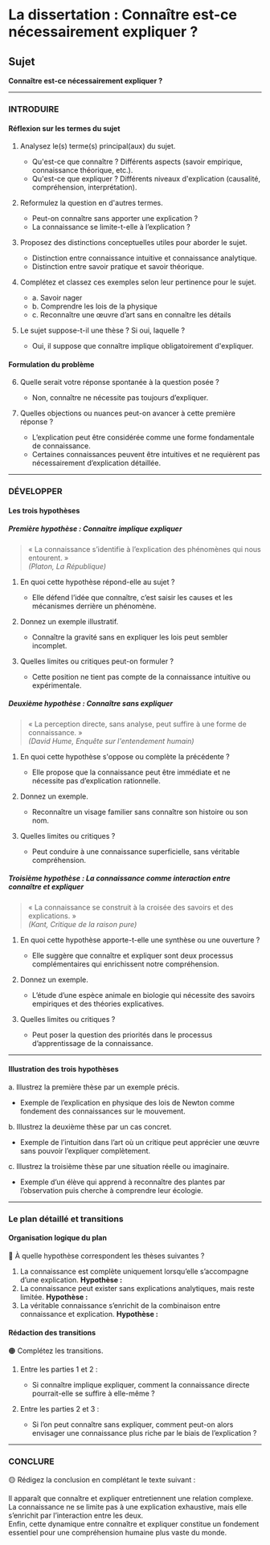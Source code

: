 # La dissertation : Connaître est-ce nécessairement expliquer ?

## Sujet
**Connaître est-ce nécessairement expliquer ?**

---

### INTRODUIRE

#### Réflexion sur les termes du sujet

1. Analysez le(s) terme(s) principal(aux) du sujet.  
   - Qu'est-ce que connaître ? Différents aspects (savoir empirique, connaissance théorique, etc.).
   - Qu'est-ce que expliquer ? Différents niveaux d'explication (causalité, compréhension, interprétation).

2. Reformulez la question en d'autres termes.  
   - Peut-on connaître sans apporter une explication ?  
   - La connaissance se limite-t-elle à l’explication ?

3. Proposez des distinctions conceptuelles utiles pour aborder le sujet.  
   - Distinction entre connaissance intuitive et connaissance analytique.  
   - Distinction entre savoir pratique et savoir théorique.

4. Complétez et classez ces exemples selon leur pertinence pour le sujet.  
   - a. Savoir nager
   - b. Comprendre les lois de la physique
   - c. Reconnaître une œuvre d’art sans en connaître les détails

5. Le sujet suppose-t-il une thèse ? Si oui, laquelle ?  
   - Oui, il suppose que connaître implique obligatoirement d'expliquer.

#### Formulation du problème

6. Quelle serait votre réponse spontanée à la question posée ?  
   - Non, connaître ne nécessite pas toujours d’expliquer.

7. Quelles objections ou nuances peut-on avancer à cette première réponse ?  
   - L’explication peut être considérée comme une forme fondamentale de connaissance.  
   - Certaines connaissances peuvent être intuitives et ne requièrent pas nécessairement d’explication détaillée.

---

### DÉVELOPPER

#### Les trois hypothèses

##### Première hypothèse : Connaitre implique expliquer

> « La connaissance s’identifie à l’explication des phénomènes qui nous entourent. »  
> *(Platon, *La République*)*

1. En quoi cette hypothèse répond-elle au sujet ?  
   - Elle défend l’idée que connaître, c’est saisir les causes et les mécanismes derrière un phénomène.

2. Donnez un exemple illustratif.  
   - Connaître la gravité sans en expliquer les lois peut sembler incomplet.

3. Quelles limites ou critiques peut-on formuler ?  
   - Cette position ne tient pas compte de la connaissance intuitive ou expérimentale.

##### Deuxième hypothèse : Connaître sans expliquer

> « La perception directe, sans analyse, peut suffire à une forme de connaissance. »  
> *(David Hume, *Enquête sur l'entendement humain*)*

1. En quoi cette hypothèse s'oppose ou complète la précédente ?  
   - Elle propose que la connaissance peut être immédiate et ne nécessite pas d’explication rationnelle.

2. Donnez un exemple.  
   - Reconnaître un visage familier sans connaître son histoire ou son nom.

3. Quelles limites ou critiques ?  
   - Peut conduire à une connaissance superficielle, sans véritable compréhension.

##### Troisième hypothèse : La connaissance comme interaction entre connaître et expliquer

> « La connaissance se construit à la croisée des savoirs et des explications. »  
> *(Kant, *Critique de la raison pure*)*

1. En quoi cette hypothèse apporte-t-elle une synthèse ou une ouverture ?  
   - Elle suggère que connaître et expliquer sont deux processus complémentaires qui enrichissent notre compréhension.

2. Donnez un exemple.  
   - L’étude d’une espèce animale en biologie qui nécessite des savoirs empiriques et des théories explicatives.

3. Quelles limites ou critiques ?  
   - Peut poser la question des priorités dans le processus d’apprentissage de la connaissance.

---

#### Illustration des trois hypothèses

a. Illustrez la première thèse par un exemple précis.  
   - Exemple de l’explication en physique des lois de Newton comme fondement des connaissances sur le mouvement.

b. Illustrez la deuxième thèse par un cas concret.  
   - Exemple de l’intuition dans l’art où un critique peut apprécier une œuvre sans pouvoir l’expliquer complètement.

c. Illustrez la troisième thèse par une situation réelle ou imaginaire.  
   - Exemple d’un élève qui apprend à reconnaître des plantes par l’observation puis cherche à comprendre leur écologie.

---

### Le plan détaillé et transitions

#### Organisation logique du plan

🔴 À quelle hypothèse correspondent les thèses suivantes ?

1. La connaissance est complète uniquement lorsqu’elle s’accompagne d’une explication. **Hypothèse :**
2. La connaissance peut exister sans explications analytiques, mais reste limitée. **Hypothèse :**
3. La véritable connaissance s’enrichit de la combinaison entre connaissance et explication. **Hypothèse :**

#### Rédaction des transitions

🟠 Complétez les transitions.

1. Entre les parties 1 et 2 :  
   - Si connaître implique expliquer, comment la connaissance directe pourrait-elle se suffire à elle-même ?

2. Entre les parties 2 et 3 :  
   - Si l’on peut connaître sans expliquer, comment peut-on alors envisager une connaissance plus riche par le biais de l’explication ?

---

### CONCLURE

🟡 Rédigez la conclusion en complétant le texte suivant :

Il apparaît que connaître et expliquer entretiennent une relation complexe.  
La connaissance ne se limite pas à une explication exhaustive, mais elle s’enrichit par l’interaction entre les deux.  
Enfin, cette dynamique entre connaître et expliquer constitue un fondement essentiel pour une compréhension humaine plus vaste du monde.